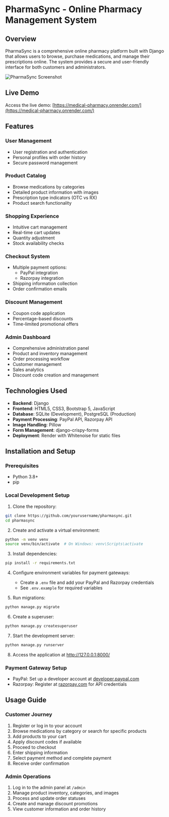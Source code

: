 # PharmaSync - Online Pharmacy Management System

## Overview
PharmaSync is a comprehensive online pharmacy platform built with Django that allows users to browse, purchase medications, and manage their prescriptions online. The system provides a secure and user-friendly interface for both customers and administrators.

![PharmaSync Screenshot]([https://postimg.cc/gallery/RNM9HF5](https://i.postimg.cc/bYkr1n31/Screenshot-2025-04-26-at-1-48-51-PM.png))

## Live Demo
Access the live demo: [https://medical-pharmacy.onrender.com/](https://medical-pharmacy.onrender.com/)

## Features

### User Management
- User registration and authentication
- Personal profiles with order history
- Secure password management

### Product Catalog
- Browse medications by categories
- Detailed product information with images
- Prescription type indicators (OTC vs RX)
- Product search functionality

### Shopping Experience
- Intuitive cart management
- Real-time cart updates
- Quantity adjustment
- Stock availability checks

### Checkout System
- Multiple payment options:
  - PayPal integration
  - Razorpay integration
- Shipping information collection
- Order confirmation emails

### Discount Management
- Coupon code application
- Percentage-based discounts
- Time-limited promotional offers

### Admin Dashboard
- Comprehensive administration panel
- Product and inventory management
- Order processing workflow
- Customer management
- Sales analytics
- Discount code creation and management

## Technologies Used
- **Backend**: Django
- **Frontend**: HTML5, CSS3, Bootstrap 5, JavaScript
- **Database**: SQLite (Development), PostgreSQL (Production)
- **Payment Processing**: PayPal API, Razorpay API
- **Image Handling**: Pillow
- **Form Management**: django-crispy-forms
- **Deployment**: Render with Whitenoise for static files

## Installation and Setup

### Prerequisites
- Python 3.8+
- pip

### Local Development Setup
1. Clone the repository:
```bash
git clone https://github.com/yourusername/pharmasync.git
cd pharmasync
```

2. Create and activate a virtual environment:
```bash
python -m venv venv
source venv/bin/activate  # On Windows: venv\Scripts\activate
```

3. Install dependencies:
```bash
pip install -r requirements.txt
```

4. Configure environment variables for payment gateways:
   - Create a `.env` file and add your PayPal and Razorpay credentials
   - See `.env.example` for required variables

5. Run migrations:
```bash
python manage.py migrate
```

6. Create a superuser:
```bash
python manage.py createsuperuser
```

7. Start the development server:
```bash
python manage.py runserver
```

8. Access the application at http://127.0.0.1:8000/

### Payment Gateway Setup
- PayPal: Set up a developer account at [developer.paypal.com](https://developer.paypal.com)
- Razorpay: Register at [razorpay.com](https://razorpay.com) for API credentials

## Usage Guide

### Customer Journey
1. Register or log in to your account
2. Browse medications by category or search for specific products
3. Add products to your cart
4. Apply discount codes if available
5. Proceed to checkout
6. Enter shipping information
7. Select payment method and complete payment
8. Receive order confirmation

### Admin Operations
1. Log in to the admin panel at `/admin`
2. Manage product inventory, categories, and images
3. Process and update order statuses
4. Create and manage discount promotions
5. View customer information and order history

